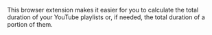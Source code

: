 This browser extension makes it easier for you to calculate the total duration of your YouTube playlists or, if needed, the total duration of a portion of them.